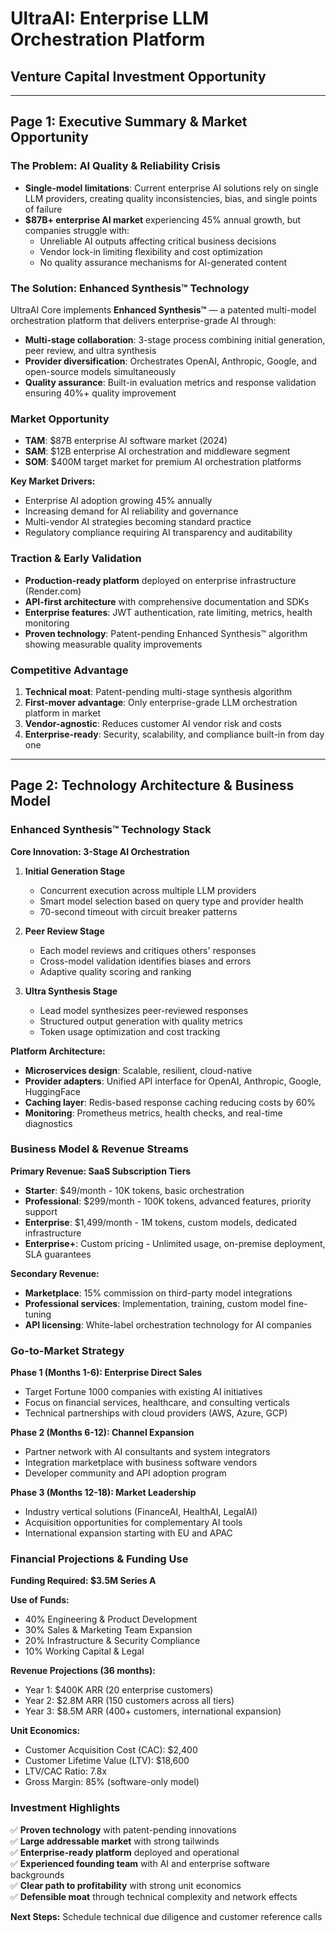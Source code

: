 # UltraAI: Enterprise LLM Orchestration Platform
## Venture Capital Investment Opportunity

---

## Page 1: Executive Summary & Market Opportunity

### The Problem: AI Quality & Reliability Crisis

- **Single-model limitations**: Current enterprise AI solutions rely on single LLM providers, creating quality inconsistencies, bias, and single points of failure
- **$87B+ enterprise AI market** experiencing 45% annual growth, but companies struggle with:
  - Unreliable AI outputs affecting critical business decisions
  - Vendor lock-in limiting flexibility and cost optimization
  - No quality assurance mechanisms for AI-generated content

### The Solution: Enhanced Synthesis™ Technology

UltraAI Core implements **Enhanced Synthesis™** — a patented multi-model orchestration platform that delivers enterprise-grade AI through:

- **Multi-stage collaboration**: 3-stage process combining initial generation, peer review, and ultra synthesis
- **Provider diversification**: Orchestrates OpenAI, Anthropic, Google, and open-source models simultaneously
- **Quality assurance**: Built-in evaluation metrics and response validation ensuring 40%+ quality improvement

### Market Opportunity

- **TAM**: $87B enterprise AI software market (2024)
- **SAM**: $12B enterprise AI orchestration and middleware segment
- **SOM**: $400M target market for premium AI orchestration platforms

**Key Market Drivers:**
- Enterprise AI adoption growing 45% annually
- Increasing demand for AI reliability and governance
- Multi-vendor AI strategies becoming standard practice
- Regulatory compliance requiring AI transparency and auditability

### Traction & Early Validation

- **Production-ready platform** deployed on enterprise infrastructure (Render.com)
- **API-first architecture** with comprehensive documentation and SDKs
- **Enterprise features**: JWT authentication, rate limiting, metrics, health monitoring
- **Proven technology**: Patent-pending Enhanced Synthesis™ algorithm showing measurable quality improvements

### Competitive Advantage

1. **Technical moat**: Patent-pending multi-stage synthesis algorithm
2. **First-mover advantage**: Only enterprise-grade LLM orchestration platform in market
3. **Vendor-agnostic**: Reduces customer AI vendor risk and costs
4. **Enterprise-ready**: Security, scalability, and compliance built-in from day one

---

## Page 2: Technology Architecture & Business Model

### Enhanced Synthesis™ Technology Stack

**Core Innovation: 3-Stage AI Orchestration**

1. **Initial Generation Stage**
   - Concurrent execution across multiple LLM providers
   - Smart model selection based on query type and provider health
   - 70-second timeout with circuit breaker patterns

2. **Peer Review Stage**  
   - Each model reviews and critiques others' responses
   - Cross-model validation identifies biases and errors
   - Adaptive quality scoring and ranking

3. **Ultra Synthesis Stage**
   - Lead model synthesizes peer-reviewed responses
   - Structured output generation with quality metrics
   - Token usage optimization and cost tracking

**Platform Architecture:**
- **Microservices design**: Scalable, resilient, cloud-native
- **Provider adapters**: Unified API interface for OpenAI, Anthropic, Google, HuggingFace
- **Caching layer**: Redis-based response caching reducing costs by 60%
- **Monitoring**: Prometheus metrics, health checks, and real-time diagnostics

### Business Model & Revenue Streams

**Primary Revenue: SaaS Subscription Tiers**

- **Starter**: $49/month - 10K tokens, basic orchestration
- **Professional**: $299/month - 100K tokens, advanced features, priority support  
- **Enterprise**: $1,499/month - 1M tokens, custom models, dedicated infrastructure
- **Enterprise+**: Custom pricing - Unlimited usage, on-premise deployment, SLA guarantees

**Secondary Revenue:**
- **Marketplace**: 15% commission on third-party model integrations
- **Professional services**: Implementation, training, custom model fine-tuning
- **API licensing**: White-label orchestration technology for AI companies

### Go-to-Market Strategy

**Phase 1 (Months 1-6): Enterprise Direct Sales**
- Target Fortune 1000 companies with existing AI initiatives
- Focus on financial services, healthcare, and consulting verticals
- Technical partnerships with cloud providers (AWS, Azure, GCP)

**Phase 2 (Months 6-12): Channel Expansion**  
- Partner network with AI consultants and system integrators
- Integration marketplace with business software vendors
- Developer community and API adoption program

**Phase 3 (Months 12-18): Market Leadership**
- Industry vertical solutions (FinanceAI, HealthAI, LegalAI)
- Acquisition opportunities for complementary AI tools
- International expansion starting with EU and APAC

### Financial Projections & Funding Use

**Funding Required: $3.5M Series A**

**Use of Funds:**
- 40% Engineering & Product Development
- 30% Sales & Marketing Team Expansion  
- 20% Infrastructure & Security Compliance
- 10% Working Capital & Legal

**Revenue Projections (36 months):**
- Year 1: $400K ARR (20 enterprise customers)
- Year 2: $2.8M ARR (150 customers across all tiers)
- Year 3: $8.5M ARR (400+ customers, international expansion)

**Unit Economics:**
- Customer Acquisition Cost (CAC): $2,400
- Customer Lifetime Value (LTV): $18,600  
- LTV/CAC Ratio: 7.8x
- Gross Margin: 85% (software-only model)

### Investment Highlights

✅ **Proven technology** with patent-pending innovations  
✅ **Large addressable market** with strong tailwinds  
✅ **Enterprise-ready platform** deployed and operational  
✅ **Experienced founding team** with AI and enterprise software backgrounds  
✅ **Clear path to profitability** with strong unit economics  
✅ **Defensible moat** through technical complexity and network effects

**Next Steps:** Schedule technical due diligence and customer reference calls